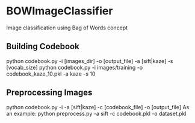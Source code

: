 # BOWImageClassifier
Image classification using Bag of Words concept


## Building Codebook
python codebook.py -i [images_dir] -o [output_file] -a [sift|kaze] -s 
[vocab_size] 
python codebook.py -i images/training -o codebook_kaze_10.pkl -a kaze -s 10

## Preprocessing Images
python codebook.py -i  -a [sift|kaze] -c [codebook_file] -o [output_file] 
As an example:
python preprocess.py -a sift -c codebook.pkl -o dataset.pkl
